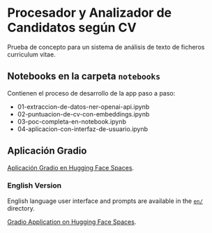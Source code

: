 # Procesador y Analizador de Candidatos según CV

Prueba de concepto para un sistema de análisis de texto de ficheros curriculum vitae.

## Notebooks en la carpeta `notebooks`

Contienen el proceso de desarrollo de la app paso a paso:

- 01-extraccion-de-datos-ner-openai-api.ipynb
- 02-puntuacion-de-cv-con-embeddings.ipynb
- 03-poc-completa-en-notebook.ipynb
- 04-aplicacion-con-interfaz-de-usuario.ipynb

## Aplicación Gradio

[Aplicación Gradio en Hugging Face Spaces](https://huggingface.co/spaces/reddgr/procesador-de-cvs-gradio-app).

### English Version

English language user interface and prompts are available in the [`en/`](https://github.com/reddgr/procesador-de-curriculos-cv/tree/main/en) directory.

[Gradio Application on Hugging Face Spaces](https://huggingface.co/spaces/reddgr/cv-processing-and-scoring).
